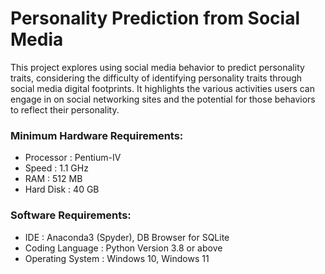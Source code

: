 # Personality Prediction from Social Media
This project explores using social media behavior to predict personality traits, considering the difficulty of identifying personality traits through social media digital footprints. It highlights the various activities users can engage in on social networking sites and the potential for those behaviors to reflect their personality.


### Minimum Hardware Requirements:
  - Processor : Pentium-IV
  - Speed : 1.1 GHz
  - RAM : 512 MB
  - Hard Disk : 40 GB

### Software Requirements:
  - IDE : Anaconda3 (Spyder), DB Browser for SQLite
  - Coding Language : Python Version 3.8 or above
  - Operating System : Windows 10, Windows 11
